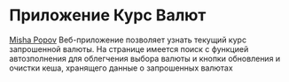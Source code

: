 # Приложение Курс Валют
[Misha Popov](@mpopov)
Веб-приложение позволяет узнать текущий курс запрошенной валюты. На странице имеется поиск с функцией автозполнения для облегчения выбора валюты и кнопки обновления и очистки кеша, хранящего данные о запрошенных валютах 
